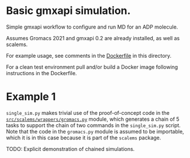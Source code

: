 # Basic gmxapi simulation.

Simple gmxapi workflow to configure and run MD for an ADP molecule.

Assumes Gromacs 2021 and gmxapi 0.2 are already installed, as well as scalems.

For example usage, see comments in the [Dockerfile](Dockerfile) in this directory.

For a clean test environment pull and/or build a Docker image following instructions in the Dockerfile.

# Example 1

`single_sim.py` makes trivial use of the proof-of-concept code in the
[`src/scalems/wrappers/gromacs.py`](../../src/scalems/wrappers/gromacs.py) module,
which generates a chain of 5 tasks to support the chain of two commands in the `single_sim.py` script.
Note that the code in the `gromacs.py` module is assumed to be importable,
which it is in this case because it is part of the `scalems` package.

TODO: Explicit demonstration of chained simulations.
